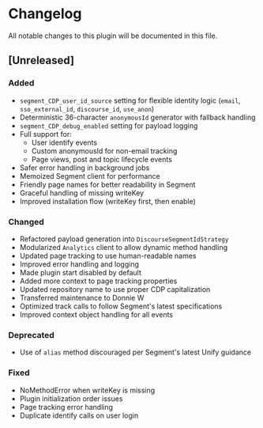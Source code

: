 # Changelog

All notable changes to this plugin will be documented in this file.

## [Unreleased]

### Added
- `segment_CDP_user_id_source` setting for flexible identity logic (`email`, `sso_external_id`, `discourse_id`, `use_anon`)
- Deterministic 36-character `anonymousId` generator with fallback handling
- `segment_CDP_debug_enabled` setting for payload logging
- Full support for:
  - User identify events
  - Custom anonymousId for non-email tracking
  - Page views, post and topic lifecycle events
- Safer error handling in background jobs
- Memoized Segment client for performance
- Friendly page names for better readability in Segment
- Graceful handling of missing writeKey
- Improved installation flow (writeKey first, then enable)

### Changed
- Refactored payload generation into `DiscourseSegmentIdStrategy`
- Modularized `Analytics` client to allow dynamic method handling
- Updated page tracking to use human-readable names
- Improved error handling and logging
- Made plugin start disabled by default
- Added more context to page tracking properties
- Updated repository name to use proper CDP capitalization
- Transferred maintenance to Donnie W
- Optimized track calls to follow Segment's latest specifications
- Improved context object handling for all events

### Deprecated
- Use of `alias` method discouraged per Segment's latest Unify guidance

### Fixed
- NoMethodError when writeKey is missing
- Plugin initialization order issues
- Page tracking error handling
- Duplicate identify calls on user login